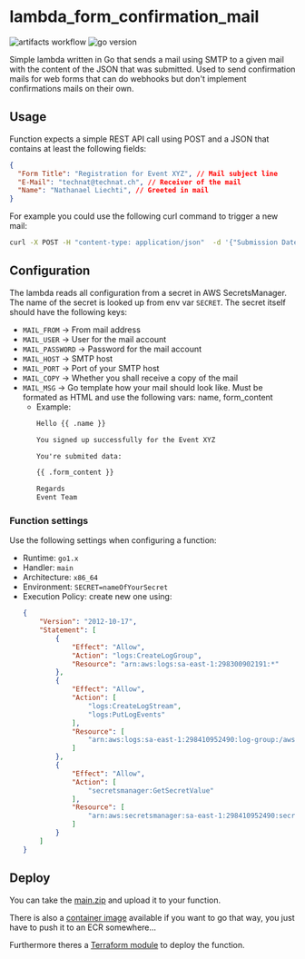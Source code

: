 # lambda_form_confirmation_mail

![artifacts workflow](https://github.com/the-technat/lambda_form_confirmation_mail/actions/workflows/artifacts.yml/badge.svg)
![go version](https://img.shields.io/github/go-mod/go-version/the-technat/lambda_form_confirmation_mail)

Simple lambda written in Go that sends a mail using SMTP to a given mail with the content of the JSON that was submitted. Used to send confirmation mails for web forms that can do webhooks but don't implement confirmations mails on their own.

## Usage

Function expects a simple REST API call using POST and a JSON that contains at least the following fields:

```json
{
  "Form Title": "Registration for Event XYZ", // Mail subject line
  "E-Mail": "technat@technat.ch", // Receiver of the mail
  "Name": "Nathanael Liechti", // Greeted in mail
}
```

For example you could use the following curl command to trigger a new mail:

```bash
curl -X POST -H "content-type: application/json"  -d '{"Submission Date":"02.06.2016 10:23:54","Form Title":"Contact","Name":"Tim Schmitt","E-Mail":"technat@technat.ch","Phone":"0123/456789","Message":"Webhook-Formular-Submission!"}' https://f4sqdd35mf57m4msx3z3nr4c36priot.lambda-url.sa-east-1.on.aws
```

## Configuration

The lambda reads all configuration from a secret in AWS SecretsManager. The name of the secret is looked up from env var `SECRET`. The secret itself should have the following keys:

- `MAIL_FROM` -> From mail address
- `MAIL_USER` -> User for the mail account
- `MAIL_PASSWORD` -> Password for the mail account
- `MAIL_HOST` -> SMTP host
- `MAIL_PORT` -> Port of your SMTP host
- `MAIL_COPY` -> Whether you shall receive a copy of the mail
- `MAIL_MSG` -> Go template how your mail should look like. Must be formated as HTML and use the following vars: name, form_content
  - Example:
    ```html
    Hello {{ .name }}

    You signed up successfully for the Event XYZ

    You're submited data:

    {{ .form_content }}

    Regards
    Event Team
    ```

### Function settings

Use the following settings when configuring a function:

- Runtime: `go1.x`
- Handler: `main`
- Architecture: `x86_64`
- Environment: `SECRET=nameOfYourSecret`
- Execution Policy: create new one using:
  ```json
  {
      "Version": "2012-10-17",
      "Statement": [
          {
              "Effect": "Allow",
              "Action": "logs:CreateLogGroup",
              "Resource": "arn:aws:logs:sa-east-1:298300902191:*"
          },
          {
              "Effect": "Allow",
              "Action": [
                  "logs:CreateLogStream",
                  "logs:PutLogEvents"
              ],
              "Resource": [
                  "arn:aws:logs:sa-east-1:298410952490:log-group:/aws/lambda/form_confirmation_mail:*"
              ]
          },
          {
              "Effect": "Allow",
              "Action": [
                  "secretsmanager:GetSecretValue"
              ],
              "Resource": [
                  "arn:aws:secretsmanager:sa-east-1:298410952490:secret:id_of_secret"
              ]
          }
      ]
  }
  ```

## Deploy

You can take the [main.zip](./main.zip) and upload it to your function.

There is also a [container image](https://github.com/the-technat/lambda_form_confirmation_mail/pkgs/container/lambda_form_confirmation_mail) available if you want to go that way, you just have to push it to an ECR somewhere...

Furthermore theres a [Terraform module](./deploy) to deploy the function.
